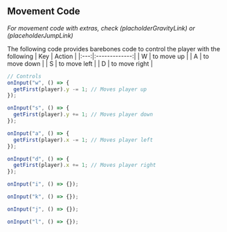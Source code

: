 ## Movement Code
_For movement code with extras, check (placholderGravityLink) or (placeholderJumpLink)_

The following code provides barebones code to control the player with the following
| Key | Action        |
|:---:|:-------------:|
|  W  | to move up    |
|  A  | to move down  |
|  S  | to move left  |
|  D  | to move right |
``` js
// Controls
onInput("w", () => {
  getFirst(player).y -= 1; // Moves player up
});

onInput("s", () => {
  getFirst(player).y += 1; // Moves player down
});

onInput("a", () => {
  getFirst(player).x -= 1; // Moves player left
});

onInput("d", () => {
  getFirst(player).x += 1; // Moves player right
});

onInput("i", () => {});

onInput("k", () => {});

onInput("j", () => {});

onInput("l", () => {});
```
